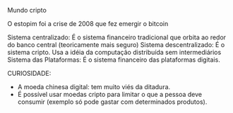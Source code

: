 Mundo cripto
 
O estopim foi a crise de 2008 que fez emergir o bitcoin

Sistema centralizado: É o sistema financeiro tradicional que orbita ao redor do banco central (teoricamente mais seguro)
Sistema descentralizado: É o sistema cripto. Usa a idéia da computação distribuída sem intermediários
Sistema das Plataformas: É o sistema financeiro das plataformas digitais.

CURIOSIDADE:
- A moeda chinesa digital: tem muito viés da ditadura.
- É possível usar moedas cripto para limitar o que a pessoa deve consumir (exemplo só pode gastar com determinados produtos).
